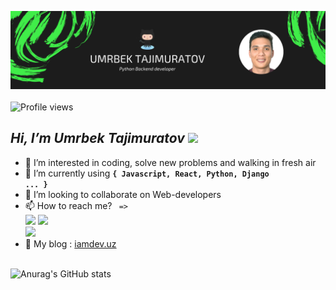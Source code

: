 <img src="https://github.com/Umrbek-Xudayorovich-Tajimuratov/Umrbek-Xudayorovich-Tajimuratov/blob/main/myself%20banner.png" alt='umrbek banner'/> <br> <br>
![Profile views](https://gpvc.arturio.dev/umrbek-xudayorovich-tajimuratov)  
## <i> Hi, I’m Umrbek Tajimuratov </i> <img src="https://media.giphy.com/media/hvRJCLFzcasrR4ia7z/giphy.gif" width="27px" />
- 👀 I’m interested in coding, solve new problems and walking in fresh air
- 🌱 I’m currently using <code><b>{ Javascript, React, Python, Django ... }</b></code>
- 💞️ I’m looking to collaborate on Web-developers
- 📫 How to reach me? <code> =></code> <code><a href="mailto:umrbek.xudayorovich@gmail.com"> <img src="https://media1.giphy.com/media/KxlbRn0HuTW7gZID83/giphy.gif?cid=ecf05e47pwfduiaeaepx9g2u200pibjk1l5zwu2zj6lgjxjh&rid=giphy.gif" width="22px" ></a></code>  <code><a href="https://t.me/UmrbekWebDev"><img src="https://media4.giphy.com/media/ZcdZ7ldgeIhfesqA6E/giphy.gif?cid=ecf05e470fdcxgr1fwtwrli8hpu75mglpwj8ygl8e06d08ex&rid=giphy.gif" width="20px"/> </a></code> <code><a href="https://www.instagram.com/umrbek.tajimuratov/"><img src="https://media2.giphy.com/media/WyZy1cltG36Y04OCLG/giphy.gif?cid=ecf05e4763crhh1ej5ijz1fq4uxk3pye11xuzxpsy8hj8z0l&rid=giphy.gif" width="22px"/> </a></code>
- 🔗 My blog : <a target="_blank" href="http://iamdev.uz/">iamdev.uz</a> <br><br>

![Anurag's GitHub stats](https://github-readme-stats.vercel.app/api?username=Umrbek-Xudayorovich-Tajimuratov&show_icons=true&theme=radical)
<!---
Umrbek-Xudayorovich-Tajimuratov/Umrbek-Xudayorovich-Tajimuratov is a ✨ special ✨ repository because its `README.md` (this file) appears on your GitHub profile.
You can click the Preview link to take a look at your changes.
--->
